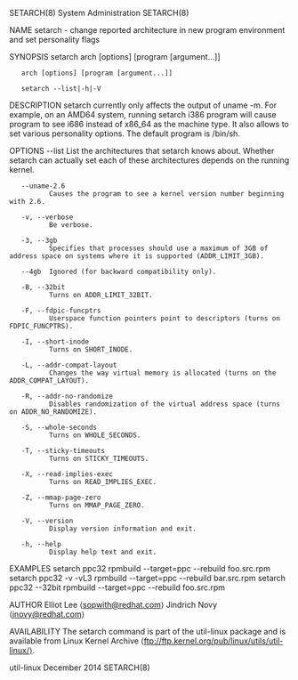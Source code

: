 SETARCH(8)                                                                                System Administration                                                                                SETARCH(8)

NAME
       setarch - change reported architecture in new program environment and set personality flags

SYNOPSIS
       setarch arch [options] [program [argument...]]

       arch [options] [program [argument...]]

       setarch --list|-h|-V

DESCRIPTION
       setarch  currently  only  affects the output of uname -m.  For example, on an AMD64 system, running setarch i386 program will cause program to see i686 instead of x86_64 as the machine type.  It
       also allows to set various personality options.  The default program is /bin/sh.

OPTIONS
       --list List the architectures that setarch knows about.  Whether setarch can actually set each of these architectures depends on the running kernel.

       --uname-2.6
              Causes the program to see a kernel version number beginning with 2.6.

       -v, --verbose
              Be verbose.

       -3, --3gb
              Specifies that processes should use a maximum of 3GB of address space on systems where it is supported (ADDR_LIMIT_3GB).

       --4gb  Ignored (for backward compatibility only).

       -B, --32bit
              Turns on ADDR_LIMIT_32BIT.

       -F, --fdpic-funcptrs
              Userspace function pointers point to descriptors (turns on FDPIC_FUNCPTRS).

       -I, --short-inode
              Turns on SHORT_INODE.

       -L, --addr-compat-layout
              Changes the way virtual memory is allocated (turns on the ADDR_COMPAT_LAYOUT).

       -R, --addr-no-randomize
              Disables randomization of the virtual address space (turns on ADDR_NO_RANDOMIZE).

       -S, --whole-seconds
              Turns on WHOLE_SECONDS.

       -T, --sticky-timeouts
              Turns on STICKY_TIMEOUTS.

       -X, --read-implies-exec
              Turns on READ_IMPLIES_EXEC.

       -Z, --mmap-page-zero
              Turns on MMAP_PAGE_ZERO.

       -V, --version
              Display version information and exit.

       -h, --help
              Display help text and exit.

EXAMPLES
       setarch ppc32 rpmbuild --target=ppc --rebuild foo.src.rpm
       setarch ppc32 -v -vL3 rpmbuild --target=ppc --rebuild bar.src.rpm
       setarch ppc32 --32bit rpmbuild --target=ppc --rebuild foo.src.rpm

AUTHOR
       Elliot Lee ⟨sopwith@redhat.com⟩
       Jindrich Novy ⟨jnovy@redhat.com⟩

AVAILABILITY
       The setarch command is part of the util-linux package and is available from Linux Kernel Archive ⟨ftp://ftp.kernel.org/pub/linux/utils/util-linux/⟩.

util-linux                                                                                    December 2014                                                                                    SETARCH(8)
